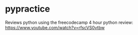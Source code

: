 # pypractice

Reviews python using the freecodecamp 4 hour python review:
https://www.youtube.com/watch?v=rfscVS0vtbw